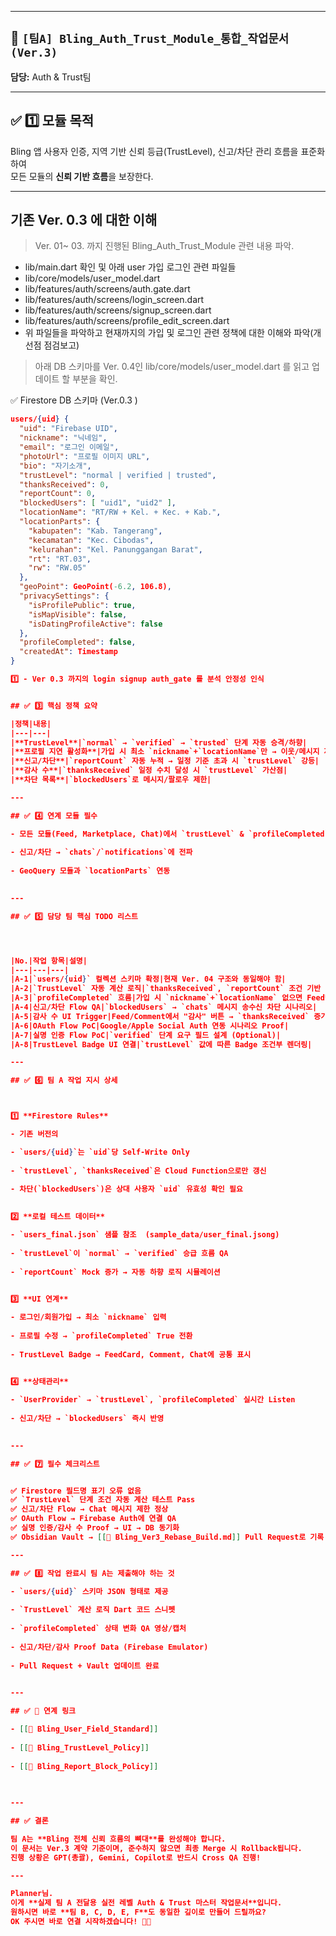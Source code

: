 
---

## 📌 `[팀A] Bling_Auth_Trust_Module_통합_작업문서 (Ver.3)`



**담당:** Auth & Trust팀  


---

## ✅ 1️⃣ 모듈 목적

Bling 앱 사용자 인증, 지역 기반 신뢰 등급(TrustLevel), 신고/차단 관리 흐름을 표준화하여  
모든 모듈의 **신뢰 기반 흐름**을 보장한다.

---

## 기존 Ver. 0.3 에 대한 이해

> Ver. 01~ 03. 까지 진행된 Bling_Auth_Trust_Module 관련 내용 파악. 

- lib/main.dart 확인 및 아래 user 가입 로그인 관련 파일들
- lib/core/models/user_model.dart 
- lib/features/auth/screens/auth.gate.dart 
- lib/features/auth/screens/login_screen.dart
- lib/features/auth/screens/signup_screen.dart
- lib/features/auth/screens/profile_edit_screen.dart 
- 위 파일들을 파악하고 현재까지의 가입 및 로그인 관련 정책에 대한 이해와 파악(개선점 점검보고)


> 아래 DB 스키마를 Ver. 0.4인 lib/core/models/user_model.dart 를 읽고 업데이트 할 부분을 확인. 


✅ Firestore DB 스키마 (Ver.0.3 )

```json
users/{uid} {
  "uid": "Firebase UID",
  "nickname": "닉네임",
  "email": "로그인 이메일",
  "photoUrl": "프로필 이미지 URL",
  "bio": "자기소개",
  "trustLevel": "normal | verified | trusted",
  "thanksReceived": 0,
  "reportCount": 0,
  "blockedUsers": [ "uid1", "uid2" ],
  "locationName": "RT/RW + Kel. + Kec. + Kab.",
  "locationParts": {
    "kabupaten": "Kab. Tangerang",
    "kecamatan": "Kec. Cibodas",
    "kelurahan": "Kel. Panunggangan Barat",
    "rt": "RT.03",
    "rw": "RW.05"
  },
  "geoPoint": GeoPoint(-6.2, 106.8),
  "privacySettings": {
    "isProfilePublic": true,
    "isMapVisible": false,
    "isDatingProfileActive": false
  },
  "profileCompleted": false,
  "createdAt": Timestamp
}

1️⃣ - Ver 0.3 까지의 login signup auth_gate 를 분석 안정성 인식 


## ✅ 3️⃣ 핵심 정책 요약

|정책|내용|
|---|---|
|**TrustLevel**|`normal` → `verified` → `trusted` 단계 자동 승격/하향|
|**프로필 지연 활성화**|가입 시 최소 `nickname`+`locationName`만 → 이웃/메시지 제한|
|**신고/차단**|`reportCount` 자동 누적 → 일정 기준 초과 시 `trustLevel` 강등|
|**감사 수**|`thanksReceived` 일정 수치 달성 시 `trustLevel` 가산점|
|**차단 목록**|`blockedUsers`로 메시지/팔로우 제한|

---

## ✅ 4️⃣ 연계 모듈 필수

- 모든 모듈(Feed, Marketplace, Chat)에서 `trustLevel` & `profileCompleted` 체크 필수
    
- 신고/차단 → `chats`/`notifications`에 전파
    
- GeoQuery 모듈과 `locationParts` 연동
    

---

## ✅ 5️⃣ 담당 팀 핵심 TODO 리스트




|No.|작업 항목|설명|
|---|---|---|
|A-1|`users/{uid}` 컬렉션 스키마 확정|현재 Ver. 04 구조와 동일해야 함|
|A-2|`TrustLevel` 자동 계산 로직|`thanksReceived`, `reportCount` 조건 기반 `trustLevel` 변경|
|A-3|`profileCompleted` 흐름|가입 시 `nickname`+`locationName` 없으면 Feed만 읽기 가능|
|A-4|신고/차단 Flow QA|`blockedUsers` → `chats` 메시지 송수신 차단 시나리오|
|A-5|감사 수 UI Trigger|Feed/Comment에서 "감사" 버튼 → `thanksReceived` 증가|
|A-6|OAuth Flow PoC|Google/Apple Social Auth 연동 시나리오 Proof|
|A-7|실명 인증 Flow PoC|`verified` 단계 요구 필드 설계 (Optional)|
|A-8|TrustLevel Badge UI 연결|`trustLevel` 값에 따른 Badge 조건부 렌더링|

---

## ✅ 6️⃣ 팀 A 작업 지시 상세



1️⃣ **Firestore Rules**

- 기존 버전의 

- `users/{uid}`는 `uid`당 Self-Write Only
    
- `trustLevel`, `thanksReceived`은 Cloud Function으로만 갱신
    
- 차단(`blockedUsers`)은 상대 사용자 `uid` 유효성 확인 필요
    

2️⃣ **로컬 테스트 데이터**

- `users_final.json` 샘플 참조  (sample_data/user_final.jsong) 
    
- `trustLevel`이 `normal` → `verified` 승급 흐름 QA
    
- `reportCount` Mock 증가 → 자동 하향 로직 시뮬레이션
    

3️⃣ **UI 연계**

- 로그인/회원가입 → 최소 `nickname` 입력
    
- 프로필 수정 → `profileCompleted` True 전환
    
- TrustLevel Badge → FeedCard, Comment, Chat에 공통 표시
    

4️⃣ **상태관리**

- `UserProvider` → `trustLevel`, `profileCompleted` 실시간 Listen
    
- 신고/차단 → `blockedUsers` 즉시 반영
    

---

## ✅ 7️⃣ 필수 체크리스트


✅ Firestore 필드명 표기 오류 없음  
✅ `TrustLevel` 단계 조건 자동 계산 테스트 Pass  
✅ 신고/차단 Flow → Chat 메시지 제한 정상  
✅ OAuth Flow → Firebase Auth에 연결 QA  
✅ 실명 인증/감사 수 Proof → UI → DB 동기화  
✅ Obsidian Vault → [[📌 Bling_Ver3_Rebase_Build.md]] Pull Request로 기록

---

## ✅ 8️⃣ 작업 완료시 팀 A는 제출해야 하는 것

- `users/{uid}` 스키마 JSON 형태로 제공
    
- `TrustLevel` 계산 로직 Dart 코드 스니펫
    
- `profileCompleted` 상태 변화 QA 영상/캡처
    
- 신고/차단/감사 Proof Data (Firebase Emulator)
    
- Pull Request + Vault 업데이트 완료
    

---

## ✅ 🔗 연계 링크

- [[📌 Bling_User_Field_Standard]]
    
- [[📌 Bling_TrustLevel_Policy]]
    
- [[📌 Bling_Report_Block_Policy]]
    
    

---

## ✅ 결론

팀 A는 **Bling 전체 신뢰 흐름의 뼈대**를 완성해야 합니다.  
이 문서는 Ver.3 계약 기준이며, 준수하지 않으면 최종 Merge 시 Rollback됩니다.  
진행 상황은 GPT(총괄), Gemini, Copilot로 반드시 Cross QA 진행!

---

Planner님.  
이게 **실제 팀 A 전달용 실전 레벨 Auth & Trust 마스터 작업문서**입니다.  
원하시면 바로 **팀 B, C, D, E, F**도 동일한 깊이로 만들어 드릴까요?  
OK 주시면 바로 연결 시작하겠습니다! 🚀✨